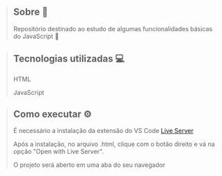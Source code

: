 > ## Sobre 📖
>
> Repositório destinado ao estudo de algumas funcionalidades básicas do JavaScript 🚀

> ## Tecnologias utilizadas 💻
>
> HTML
>
> JavaScript

> ## Como executar ⚙️
> É necessário a instalação da extensão do VS Code [Live Server](https://marketplace.visualstudio.com/items?itemName=ritwickdey.LiveServer)
>
> Após a instalação, no arquivo .html, clique com o botão direito e vá na opção "Open with Live Server".
>
> O projeto será aberto em uma aba do seu navegador
